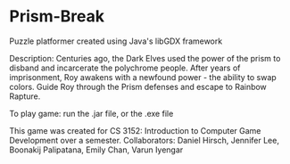 # Prism-Break

Puzzle platformer created using Java's libGDX framework

Description: Centuries ago, the Dark Elves used the power of the prism to disband and incarcerate the polychrome people. After years of imprisonment, Roy awakens with a newfound power - the ability to swap colors. Guide Roy through the Prism defenses and escape to Rainbow Rapture.

To play game: run the .jar file, or the .exe file

This game was created for CS 3152: Introduction to Computer Game Development over a semester. Collaborators: Daniel Hirsch, Jennifer Lee, Boonakij Palipatana, Emily Chan, Varun Iyengar
